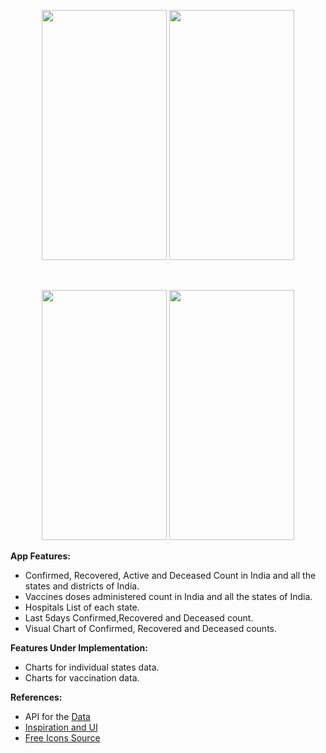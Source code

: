 

<p align="center">

<img src="https://user-images.githubusercontent.com/8769408/117580588-3c0fd700-b116-11eb-92bf-5a239f79aa12.jpg"  width="200" height="400">                  
<img src="https://user-images.githubusercontent.com/8769408/117581196-48e1fa00-b119-11eb-8f8e-4a02caf628f3.jpg"  width="200" height="400">
</p>
<br>
<p align="center">
<img src="https://user-images.githubusercontent.com/8769408/117581441-65326680-b11a-11eb-958f-a617c553fa27.jpg" width="200" height="400">
<img src="https://user-images.githubusercontent.com/8769408/117581444-65cafd00-b11a-11eb-88e9-4ac4e390c161.jpg" width="200" height="400">
</p>


**App Features:**
* Confirmed, Recovered, Active and Deceased Count in India and all the states and districts of India.
* Vaccines doses administered count in India and all the states of India.
* Hospitals List of each state.
* Last 5days Confirmed,Recovered and Deceased count.
* Visual Chart of Confirmed, Recovered and Deceased counts.

**Features Under Implementation:**
* Charts for individual states data.
* Charts for vaccination data.

**References:**
* API for the [Data](https://github.com/amodm/api-covid19-in)
* [Inspiration and UI](https://www.covid19india.org)
* [Free Icons Source](https://www.iconfinder.com)


